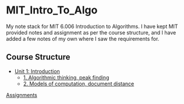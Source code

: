 # MIT_Intro_To_Algo

My note stack for MIT 6.006 Introduction to Algorithms.
I have kept MIT provided notes and assignment as per the course structure, and I have added a few notes of my own where I saw the requirements for.

## Course Structure
- [Unit 1: Introduction](/Unit%201%20-%20Introduction)
  - [1. Algorithmic thinking, peak finding](/Unit%201%20-%20Introduction/1.%20Algorithmic%20thinking%2C%20peak%20finding)
  - [2. Models of computation, document distance](/Unit%201%20-%20Introduction/2.%20Models%20of%20computation%2C%20document%20distance)


[Assignments](/Assignments)
